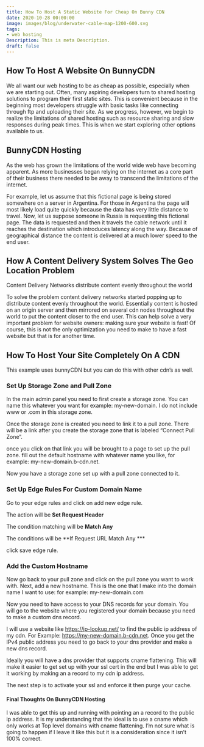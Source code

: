 ```yaml
---
title: How To Host A Static Website For Cheap On Bunny CDN
date: 2020-10-28 00:00:00
image: images/blog/underwater-cable-map-1200-600.svg
tags:
- web hosting
Description: This is meta Description.
draft: false
---
```


## How To Host A Website On BunnyCDN

We all want our web hosting to be as cheap as possible, especially when we are starting out. Often, many aspiring developers turn to shared hosting solutions to program their first static sites. This is convenient because in the beginning most developers struggle with basic tasks like connecting through ftp and uploading their site. As we progress, however, we begin to realize the limitations of shared hosting such as resource sharing and slow responses during peak times. This is when we start exploring other options available to us.

## BunnyCDN Hosting

As the web has grown the limitations of the world wide web have becoming apparent. As more businesses began relying on the internet as a core part of their business there needed to be away to transcend the limitations of the internet.


For example, let us assume that this fictional page is being stored somewhere on a server in Argentina. For those in Argentina the page will most likely load quite quickly because the data has very little distance to travel. Now, let us suppose someone in Russia is requesting this fictional page. The data is requested and then it travels the cable network until it reaches the destination which introduces latency along the way. Because of geographical distance the content is delivered at a much lower speed to the end user.

## How A Content Delivery System Solves The Geo Location Problem

Content Delivery Networks distribute content evenly throughout the world

To solve the problem content delivery networks started popping up to distribute content evenly throughout the world. Essentially content is hosted on an origin server and then mirrored on several cdn nodes throughout the world to put the content closer to the end user. This can help solve a very important problem for website owners: making sure your website is fast! Of course, this is not the only optimization you need to make to have a fast website but that is for another time.

## How To Host Your Site Completely On A CDN

This example uses bunnyCDN but you can do this with other cdn’s as well.

### Set Up Storage Zone and Pull Zone

In the main admin panel you need to first create a storage zone. You can name this whatever you want for example: my-new-domain. I do not include www or .com in this storage zone.

Once the storage zone is created you need to link it to a pull zone. There will be a link after you create the storage zone that is labeled “Connect Pull Zone”.

once you click on that link you will be brought to a page to set up the pull zone. fill out the default hostname with whatever name you like, for example: my-new-domain.b-cdn.net.

Now you have a storage zone set up with a pull zone connected to it.

### Set Up Edge Rules For Custom Domain Name

Go to your edge rules and click on add new edge rule.

The action will be **Set Request Header**

The condition matching will be **Match Any**

The conditions will be **If Request URL Match Any ***

click save edge rule.

### Add the Custom Hostname

Now go back to your pull zone and click on the pull zone you want to work with. Next, add a new hostname. This is the one that I make into the domain name I want to use: for example: my-new-domain.com

Now you need to have access to your DNS records for your domain. You will go to the website where you registered your domain because you need to make a custom dns record.

I will use a website like https://ip-lookup.net/ to find the public ip address of my cdn. For Example: https://my-new-domain.b-cdn.net. Once you get the IPv4 public address you need to go back to your dns provider and make a new dns record.

Ideally you will have a dns provider that supports cname flattening. This will make it easier to get set up with your ssl cert in the end but I was able to get it working by making an a record to my cdn ip address.

The next step is to activate your ssl and enforce it then purge your cache.

#### Final Thoughts On BunnyCDN Hosting

I was able to get this up and running with pointing an a record to the public ip address. It is my understanding that the ideal is to use a cname which only works at Top level domains with cname flattening. I’m not sure what is going to happen if I leave it like this but it is a consideration since it isn’t 100% correct.